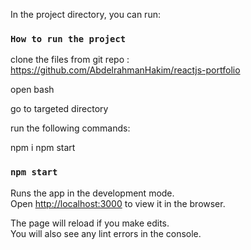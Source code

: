 
In the project directory, you can run:




### `How to run the project`

clone the files from git repo : https://github.com/AbdelrahmanHakim/reactjs-portfolio

open bash

go to targeted directory

run the following commands:

npm i 
npm start

### `npm start`

Runs the app in the development mode.<br />
Open [http://localhost:3000](http://localhost:3000) to view it in the browser.

The page will reload if you make edits.<br />
You will also see any lint errors in the console.


